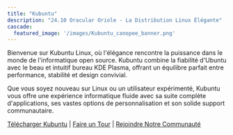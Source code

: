 ```yaml
---
title: "Kubuntu"
description: "24.10 Oracular Oriole - La Distribution Linux Élégante"
cascade:
  featured_image: '/images/Kubuntu_canopee_banner.png'
---
```

Bienvenue sur Kubuntu Linux, où l'élégance rencontre la puissance dans le monde de l'informatique open source. Kubuntu combine la fiabilité d'Ubuntu avec le beau et intuitif bureau KDE Plasma, offrant un équilibre parfait entre performance, stabilité et design convivial.

Que vous soyez nouveau sur Linux ou un utilisateur expérimenté, Kubuntu vous offre une expérience informatique fluide avec sa suite complète d'applications, ses vastes options de personnalisation et son solide support communautaire.

[Télécharger Kubuntu](/download) | [Faire un Tour](/discover) | [Rejoindre Notre Communauté](/community)
